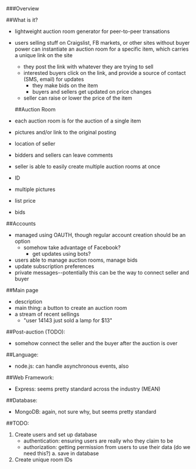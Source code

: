 ###Overview

##What is it?

- lightweight auction room generator for peer-to-peer transations 
- users selling stuff on Craigslist, FB markets, or other sites without buyer power can instantiate an auction room for a specific item, which carries a unique link on the site
    - they post the link with whatever they are trying to sell
    - interested buyers click on the link, and provide a source of contact (SMS, email) for updates
        - they make bids on the item
        - buyers and sellers get updated on price changes
    - seller can raise or lower the price of the item

    ##Auction Room

- each auction room is for the auction of a single item
- pictures and/or link to the original posting
- location of seller
- bidders and sellers can leave comments
- seller is able to easily create multiple auction rooms at once

- ID
- multiple pictures
- list price
- bids

##Accounts

- managed using OAUTH, though regular account creation should be an option
    - somehow take advantage of Facebook?
        - get updates using bots?
- users able to manage auction rooms, manage bids
- update subscription preferences
- private messages--potentially this can be the way to connect seller and buyer

##Main page

- description
- main thing: a button to create an auction room 
- a stream of recent sellings
    - "user 14143 just sold a lamp for $13"

##Post-auction (TODO):

- somehow connect the seller and the buyer after the auction is over

##Language:

- node.js: can handle asynchronous events, also 

##Web Framework:

- Express: seems pretty standard across the industry (MEAN)

##Database:

- MongoDB: again, not sure why, but seems pretty standard

##TODO:

1. Create users and set up database
    - authentication: ensuring users are really who they claim to be
    - authorization: getting permission from users to use their data (do we need this?)
    a. save in database
2. Create unique room IDs


